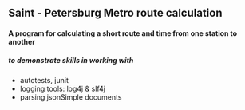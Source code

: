 ## Saint - Petersburg Metro route calculation
#### A program for calculating a short route and time from one station to another
##### to demonstrate skills in working with
- autotests, junit
- logging tools: log4j & slf4j
- parsing jsonSimple documents